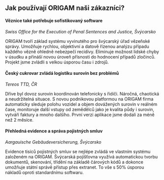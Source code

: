 ## Jak používají ORIGAM naši zákazníci?

#### Věznice také potřebuje sofistikovaný software
*Swiss Office for the Execution of Penal Sentences and Justice, Švýcarsko*

ORIGAM tvoří základ systému vyvinutého pro švýcarský úřad vězeňské správy. Umožňuje rychlou, objektivní a datově řízenou analýzu případu každého vězně ohledně nebezpečí recidivy. Eliminuje možnost lidské chyby v úsudku a přináší novou úroveň přísnosti do hodnocení případů zločinců. Projekt jsme zvládli s velkou úsporou času i zdrojů.


#### Český cukrovar zvládá logistiku surovin bez problémů
*Tereos TTD, ČR*

Dříve byl dovoz surovin koordinován telefonicky s řidiči. Náročná, chaotická a neudržitelná situace. S novou podnikovou platformou na ORIGAM firma automaticky sleduje polohu vozidel a objem dovážených surovin v reálném čase, monitoruje další vstupy od zemědělců jako je kvalita půdy i surovin, vytváří faktury a mnoho dalšího. První verzi aplikace jsme dodali za méně než 2 měsíce.


#### Přehledná evidence a správa pojistných smluv
*Aargauische Gebäudeversicherung, Švýcarsko*

Evidence tisíců pojistných smluv se nejlépe zvládá ve vlastním systému založeném na ORIGAM. Švýcarská pojišťovna využívá automatickou tvorbu dokumentů, skenování, třídění na základě čárových kódů a dokonce umožňuje státní správě přístup přes extranet. To vše s 50% úsporou nákladů oproti standardnímu softwaru.

